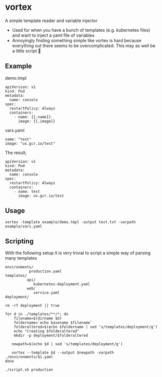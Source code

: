 # vortex

A simple template reader and variable injector

- Used for when you have a bunch of templates (e.g. kubernetes files) and want to inject a yaml file of variables
- Annoyingly finding something simple like vortex is hard because everything out there seems to be overcomplicated. This may as well be a little script :shrug:


## Example

demo.tmpl
```
apiVersion: v1
kind: Pod
metadata:
  name: console
spec:
  restartPolicy: Always
  containers:
    - name: {{.name}}
      image: {{.image}}

```

vars.yaml
```
name: "test"
image: "us.gcr.io/test"

```

The result; 
```
apiVersion: v1
kind: Pod
metadata:
  name: console
spec:
  restartPolicy: Always
  containers:
    - name: test
      image: us.gcr.io/test
````
## Usage

```
vortex -template example/demo.tmpl -output test.txt -varpath example/vars.yaml

```

## Scripting

With the following setup it is very trivial to script a simple way of parsing many templates
```
environments/
           production.yaml
templates/
          api/
             kubernetes-deployment.yaml
          web/
             service.yaml
deployment/
```

```
rm -rf deployment || true

for d in ./templates/**/*; do
    filename=$(dirname $d)
    foldername=`echo basename $filename`
    folderaltered=$(echo $foldername | sed 's/templates/deployment/g')
    echo "Creating $folderaltered"
    mkdir -p deployment/$folderaltered

   newpath=$(echo $d | sed 's/templates/deployment/g')

   vortex --template $d --output $newpath -varpath ./environments/$1.yaml
done

```
```
./script.sh production
```

